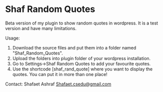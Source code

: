 Shaf Random Quotes
==================


Beta version of my plugin to show random quotes in wordpress. It is a test version and have many limitations.

Usage:

1. Download the source files and put them into a folder named "Shaf_Random_Quotes".
2. Upload the folders into plugin folder of your wordpress installation.
3. Go to Settings->Shaf Random Quotes to add your favourite quotes.
4. Use the shortcode [shaf_rand_quote] where you want to display the quotes. You can put it in more than one place!



Contact:
Shafaet Ashraf
Shafaet.csedu@gmail.com